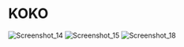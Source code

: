 # KOKO
![Screenshot_14](https://user-images.githubusercontent.com/56379916/213937402-454e01a1-fb54-4474-8483-488f1bd5cdbc.png)
![Screenshot_15](https://user-images.githubusercontent.com/56379916/213937432-84322466-d028-4f49-a0de-63dc8d9b2c7b.png)
![Screenshot_18](https://user-images.githubusercontent.com/56379916/213937511-f5e705c3-fcee-45d4-8bda-3c940ffb307a.png)
